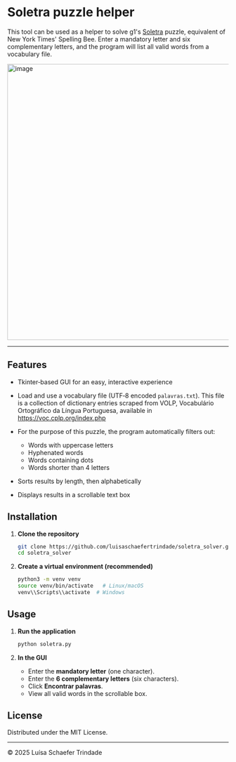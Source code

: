 # Soletra puzzle helper

This tool can be used as a helper to solve g1's [Soletra](https://g1.globo.com/jogos/soletra/) puzzle, equivalent of New York Times' Spelling Bee. Enter a mandatory letter and six complementary letters, and the program will list all valid words from a vocabulary file.

<img width="741" height="629" alt="image" src="https://github.com/user-attachments/assets/ba216f3f-278f-4e08-a7a4-d6c8cc816885" />

---

## Features

* Tkinter‑based GUI for an easy, interactive experience
* Load and use a vocabulary file (UTF‑8 encoded `palavras.txt`). This file is a collection of dictionary entries scraped from VOLP, Vocabulário Ortográfico da Língua Portuguesa, available in https://voc.cplp.org/index.php
* For the purpose of this puzzle, the program automatically filters out:

  * Words with uppercase letters
  * Hyphenated words
  * Words containing dots
  * Words shorter than 4 letters
* Sorts results by length, then alphabetically
* Displays results in a scrollable text box

## Installation

1. **Clone the repository**

   ```bash
   git clone https://github.com/luisaschaefertrindade/soletra_solver.git
   cd soletra_solver
   ```

2. **Create a virtual environment (recommended)**

   ```bash
   python3 -m venv venv
   source venv/bin/activate   # Linux/macOS
   venv\\Scripts\\activate  # Windows
   ```

## Usage

1. **Run the application**

   ```bash
   python soletra.py
   ```

2. **In the GUI**

   * Enter the **mandatory letter** (one character).
   * Enter the **6 complementary letters** (six characters).
   * Click **Encontrar palavras**.
   * View all valid words in the scrollable box.


## License

Distributed under the MIT License.

---

© 2025 Luísa Schaefer Trindade
